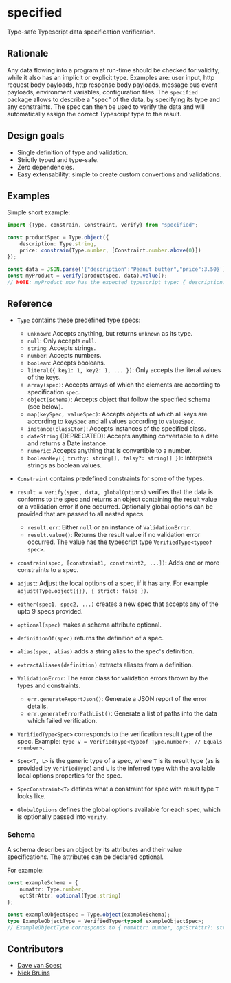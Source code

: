 # specified

Type-safe Typescript data specification verification.

## Rationale

Any data flowing into a program at run-time should be checked for validity, while it also has an implicit or explicit type. Examples are: user input, http request body payloads, http response body payloads, message bus event payloads, environment variables, configuration files. The `specified` package allows to describe a "spec" of the data, by specifying its type and any constraints. The spec can then be used to verify the data and will automatically assign the correct Typescript type to the result.


## Design goals

* Single definition of type and validation.
* Strictly typed and type-safe.
* Zero dependencies.
* Easy extensability: simple to create custom convertions and validations.


## Examples

Simple short example:

```typescript
import {Type, constrain, Constraint, verify} from "specified";

const productSpec = Type.object({
    description: Type.string,
    price: constrain(Type.number, [Constraint.number.above(0)])
});

const data = JSON.parse('{"description":"Peanut butter","price":3.50}');
const myProduct = verify(productSpec, data).value();
// NOTE: myProduct now has the expected typescript type: { description: string, price: number }
```


## Reference

* `Type` contains these predefined type specs:
	 - `unknown`: Accepts anything, but returns `unknown` as its type.
	 - `null`: Only accepts `null`.
	 - `string`: Accepts strings.
	 - `number`: Accepts numbers.
	 - `boolean`: Accepts booleans.
	 - `literal({ key1: 1, key2: 1, ... })`: Only accepts the literal values of the keys.
	 - `array(spec)`: Accepts arrays of which the elements are according to specification `spec`.
	 - `object(schema)`: Accepts object that follow the specified schema (see below).
	 - `map(keySpec, valueSpec)`: Accepts objects of which all keys are according to `keySpec` and all values according to `valueSpec`.
	 - `instance(classCtor)`: Accepts instances of the specified class.
	 - `dateString` (DEPRECATED): Accepts anything convertable to a date and returns a Date instance.
	 - `numeric`: Accepts anything that is convertible to a number.
	 - `booleanKey({ truthy: string[], falsy?: string[] })`: Interprets strings as boolean values.

* `Constraint` contains predefined constraints for some of the types.

* `result = verify(spec, data, globalOptions)` verifies that the data is conforms to the spec and returns an object containing the result value or a validation error if one occurred. Optionally global options can be provided that are passed to all nested specs.
	 - `result.err`: Either `null` or an instance of `ValidationError`.
	 - `result.value()`: Returns the result value if no validation error occurred. The value has the typescript type `VerifiedType<typeof spec>`.
* `constrain(spec, [constraint1, constraint2, ...])`: Adds one or more constraints to a spec.
* `adjust`: Adjust the local options of a spec, if it has any. For example `adjust(Type.object({}), { strict: false })`.
* `either(spec1, spec2, ...)` creates a new spec that accepts any of the upto 9 specs provided.
* `optional(spec)` makes a schema attribute optional.
* `definitionOf(spec)` returns the definition of a spec.
* `alias(spec, alias)` adds a string alias to the spec's definition.
* `extractAliases(definition)` extracts aliases from a definition.

* `ValidationError`: The error class for validation errors thrown by the types and constraints.
	 - `err.generateReportJson()`: Generate a JSON report of the error details.
	 - `err.generateErrorPathList()`: Generate a list of paths into the data which failed verification.

* `VerifiedType<Spec>` corresponds to the verification result type of the spec. Example: `type v = VerifiedType<typeof Type.number>; // Equals <number>.`
* `Spec<T, L>` is the generic type of a spec, where `T` is its result type (as is provided by `VerifiedType`) and `L` is the inferred type with the available local options properties for the spec.
* `SpecConstraint<T>` defines what a constraint for spec with result type `T` looks like.
* `GlobalOptions` defines the global options available for each spec, which is optionally passed into `verify`.

### Schema

A schema describes an object by its attributes and their value specifications. The attributes can be declared optional.

For example:
```typescript
const exampleSchema = {
    numattr: Type.number,
    optStrAttr: optional(Type.string)
};

const exampleObjectSpec = Type.object(exampleSchema);
type ExampleObjectType = VerifiedType<typeof exampleObjectSpec>;
// ExampleObjectType corresponds to { numAttr: number, optStrAttr?: string }
```


## Contributors

* [Dave van Soest](https://github.com/tbknl)
* [Niek Bruins](https://github.com/pheew)

